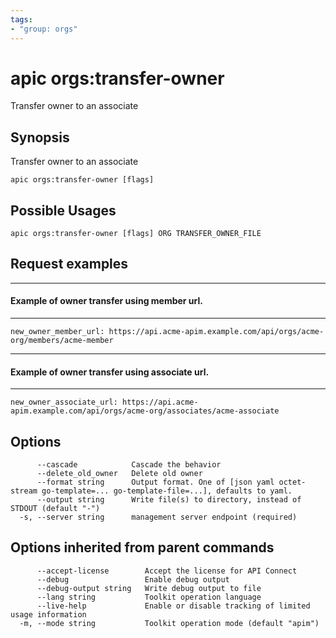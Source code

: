 ```yaml
---
tags:
- "group: orgs"
---
```

# apic orgs:transfer-owner

Transfer owner to an associate

## Synopsis

Transfer owner to an associate

```
apic orgs:transfer-owner [flags]
```

## Possible Usages

```
apic orgs:transfer-owner [flags] ORG TRANSFER_OWNER_FILE
```

## Request examples

------------------------------------------------
#### Example of owner transfer using member url.
------------------------------------------------

```
new_owner_member_url: https://api.acme-apim.example.com/api/orgs/acme-org/members/acme-member
```

---------------------------------------------------
#### Example of owner transfer using associate url.
---------------------------------------------------

```
new_owner_associate_url: https://api.acme-apim.example.com/api/orgs/acme-org/associates/acme-associate
```

## Options

```
      --cascade            Cascade the behavior
      --delete_old_owner   Delete old owner
      --format string      Output format. One of [json yaml octet-stream go-template=... go-template-file=...], defaults to yaml.
      --output string      Write file(s) to directory, instead of STDOUT (default "-")
  -s, --server string      management server endpoint (required)
```

## Options inherited from parent commands

```
      --accept-license        Accept the license for API Connect
      --debug                 Enable debug output
      --debug-output string   Write debug output to file
      --lang string           Toolkit operation language
      --live-help             Enable or disable tracking of limited usage information
  -m, --mode string           Toolkit operation mode (default "apim")
```
